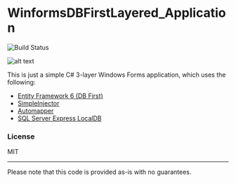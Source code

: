 # WinformsDBFirstLayered_Application

![Build Status](https://travis-ci.org/joemccann/dillinger.svg?branch=master)

![alt text](https://anastasioszampelis.github.io/assets/png/winforms_layered_app.png "Winforms 3 tier app")

This is just a simple C# 3-layer Windows Forms application, which uses the 
following:

  - [Entity Framework 6 (DB First)](https://docs.microsoft.com/en-us/ef/ef6/modeling/designer/workflows/database-first)
  - [SimpleInjector](https://simpleinjector.org/)
  - [Automapper](https://automapper.org/)
  - [SQL Server Express LocalDB](https://docs.microsoft.com/en-us/sql/database-engine/configure-windows/sql-server-express-localdb?view=sql-server-ver15)

### License
MIT

----
Please note that this code is provided as-is with no guarantees.
